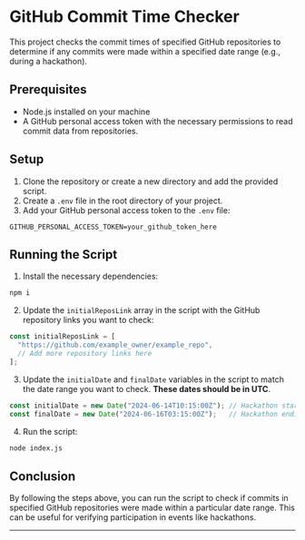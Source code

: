 # GitHub Commit Time Checker

This project checks the commit times of specified GitHub repositories to determine if any commits were made within a specified date range (e.g., during a hackathon).

## Prerequisites

- Node.js installed on your machine
- A GitHub personal access token with the necessary permissions to read commit data from repositories.

## Setup

1. Clone the repository or create a new directory and add the provided script.
2. Create a `.env` file in the root directory of your project.
3. Add your GitHub personal access token to the `.env` file:

```plaintext
GITHUB_PERSONAL_ACCESS_TOKEN=your_github_token_here
```

## Running the Script

1. Install the necessary dependencies:

```bash
npm i
```

2. Update the `initialReposLink` array in the script with the GitHub repository links you want to check:

```javascript
const initialReposLink = [
  "https://github.com/example_owner/example_repo",
  // Add more repository links here
];
```

3. Update the `initialDate` and `finalDate` variables in the script to match the date range you want to check. **These dates should be in UTC**.

```javascript
const initialDate = new Date("2024-06-14T10:15:00Z"); // Hackathon starting time
const finalDate = new Date("2024-06-16T03:15:00Z");   // Hackathon ending time
```

4. Run the script:

```bash
node index.js
```

## Conclusion

By following the steps above, you can run the script to check if commits in specified GitHub repositories were made within a particular date range. This can be useful for verifying participation in events like hackathons.

---
